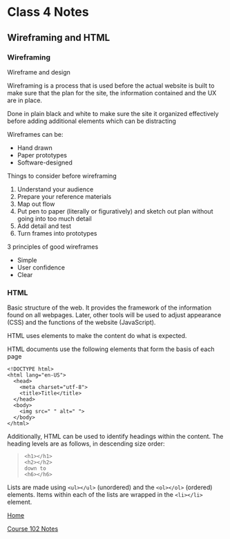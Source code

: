 # Class 4 Notes

## Wireframing and HTML

### Wireframing

Wireframe and design

Wireframing is a process that is used before the actual website is built to make sure that the plan for the site, the information contained and the UX are in place.  

Done in plain black and white to make sure the site it organized effectively before adding additional  elements which can be distracting

Wireframes can be:

- Hand drawn
- Paper prototypes
- Software-designed

Things to consider before wireframing

  1. Understand your audience
  2. Prepare your reference materials
  3. Map out flow
  4. Put pen to paper (literally or figuratively) and sketch out plan without going into too much detail
  5. Add detail and test
  6. Turn frames into prototypes

3 principles of good wireframes

- Simple
- User confidence
- Clear

### HTML

Basic structure of the web.  It provides the framework of the information found on all webpages.  Later, other tools will be used to adjust appearance (CSS) and the functions of the website (JavaScript).  

HTML uses elements to make the content do what is expected.  

HTML documents use the following elements that form the basis of each page

```
<!DOCTYPE html>
<html lang="en-US">
  <head>
    <meta charset="utf-8">
    <title>Title</title>
  </head>
  <body>
    <img src=" " alt=" ">
  </body>
</html>
```

Additionally, HTML can be used to identify headings within the content.
The heading levels are as follows, in descending size order:

> ```
> <h1></h1>
> <h2></h2>
> down to 
> <h6></h6>
> ```

Lists are made using ```<ul></ul>``` (unordered) and the ```<ol></ol>``` (ordered) elements.
Items within each of the lists are wrapped in the ```<li></li>``` element.

[Home](/reading-notes)

[Course 102 Notes](102-notes.md)
